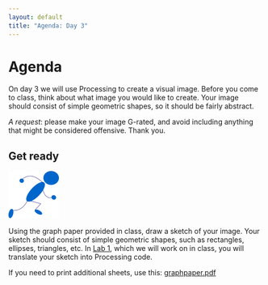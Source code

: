 ```yaml
---
layout: default
title: "Agenda: Day 3"
---
```


# Agenda

On day 3 we will use Processing to create a visual image.  Before you come to class, think about what image you would like to create.  Your image should consist of simple geometric shapes, so it should be fairly abstract.

*A request*: please make your image G-rated, and avoid including anything that might be considered offensive.  Thank you.

## Get ready

<img class="parimg" alt="Get ready" src="img/getready.png">

Using the graph paper provided in class, draw a sketch of your image.  Your sketch should consist of simple geometric shapes, such as rectangles, ellipses, triangles, etc.  In [Lab 1](../labs/lab01.html), which we will work on in class, you will translate your sketch into Processing code.

If you need to print additional sheets, use this: [graphpaper.pdf](../media/graphpaper.pdf)

<div class="clear"></div>
